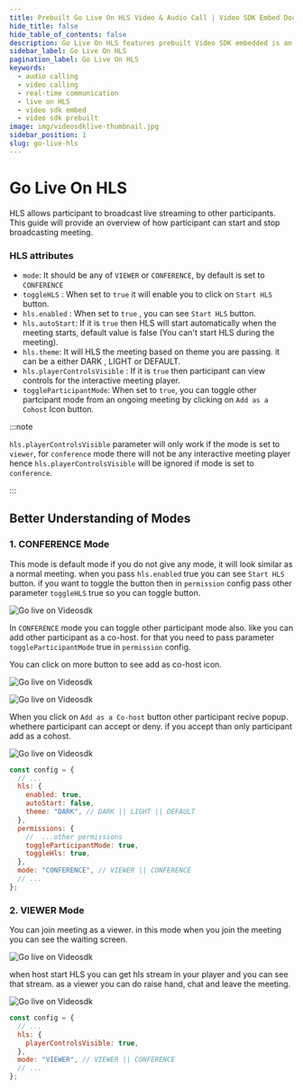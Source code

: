 ```yaml
---
title: Prebuilt Go Live On HLS Video & Audio Call | Video SDK Embed Docs
hide_title: false
hide_table_of_contents: false
description: Go Live On HLS features prebuilt Video SDK embedded is an easy-to-use video calling API. Video SDK Prebuilt makes it easy for developers to add video calls 10 in minutes to any website or app.
sidebar_label: Go Live On HLS
pagination_label: Go Live On HLS
keywords:
  - audio calling
  - video calling
  - real-time communication
  - live on HLS
  - video sdk embed
  - video sdk prebuilt
image: img/videosdklive-thumbnail.jpg
sidebar_position: 1
slug: go-live-hls
---
```


# Go Live On HLS

HLS allows participant to broadcast live streaming to other participants.
This guide will provide an overview of how participant can start and stop broadcasting meeting.

### HLS attributes

- `mode`: It should be any of `VIEWER` or `CONFERENCE`, by default is set to `CONFERENCE`
- `toggleHLS` : When set to `true` it will enable you to click on `Start HLS` button.
- `hls.enabled` : When set to `true` , you can see `Start HLS` button.
- `hls.autoStart`: If it is `true` then HLS will start automatically when the meeting starts, default value is false (You can't start HLS during the meeting).
- `hls.theme`: It will HLS the meeting based on theme you are passing. it can be a either DARK , LIGHT or DEFAULT.
- `hls.playerControlsVisible` : If it is `true` then participant can view controls for the interactive meeting player.
- `toggleParticipantMode`: When set to `true`, you can toggle other partcipant mode from an ongoing meeting by clicking on `Add as a Cohost` Icon button.

:::note

`hls.playerControlsVisible` parameter will only work if the mode is set to `viewer`, for `conference` mode there will not be any interactive meeting player hence `hls.playerControlsVisible` will be ignored if mode is set to `conference`.

:::

## Better Understanding of Modes

### 1. CONFERENCE Mode

This mode is default mode if you do not give any mode, it will look similar as a normal meeting. when you pass `hls.enabled` true you can see `Start HLS` button. if you want to toggle the button then in `permission` config pass other parameter `toggleHLS` true so you can toggle button.

![Go live on Videosdk](/img/prebuilt/prebuilt-join-as-cohost.png)

In `CONFERENCE` mode you can toggle other participant mode also. like you can add other participant as a co-host. for that you need to pass parameter `toggleParticipantMode` true in `permission` config.

You can click on more button to see add as co-host icon.

![Go live on Videosdk](/img/prebuilt/prebuilt-more-icon-click.png)

![Go live on Videosdk](/img/prebuilt/prebuilt-add-cohost.png)

When you click on `Add as a Co-host` button other participant recive popup. whethere participant can accept or deny. if you accept than only participant add as a cohost.

![Go live on Videosdk](/img/prebuilt/prebuilt-mode-popup.png)

```js title="conference.html"
const config = {
  // ...
  hls: {
    enabled: true,
    autoStart: false,
    theme: "DARK", // DARK || LIGHT || DEFAULT
  },
  permissions: {
    //  ...other permissions
    toggleParticipantMode: true,
    toggleHls: true,
  },
  mode: "CONFERENCE", // VIEWER || CONFERENCE
  // ...
};
```

### 2. VIEWER Mode

You can join meeting as a viewer. in this mode when you join the meeting you can see the waiting screen.

![Go live on Videosdk](/img/prebuilt/prebuilt-join-as-viewer.png)

when host start HLS you can get hls stream in your player and you can see that stream. as a viewer you can do raise hand, chat and leave the meeting.

![Go live on Videosdk](/img/prebuilt/prebuilt-join-as-viewer-view.png)

```js title="viewer.html"
const config = {
  // ...
  hls: {
    playerControlsVisible: true,
  },
  mode: "VIEWER", // VIEWER || CONFERENCE
  // ...
};
```
